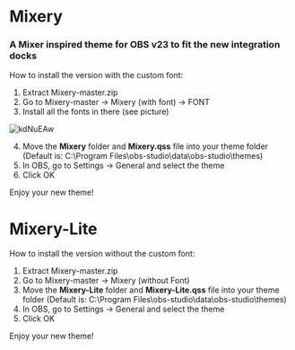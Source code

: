 # Mixery
### A Mixer inspired theme for OBS v23 to fit the new integration docks

How to install the version with the custom font:

1. Extract Mixery-master.zip
2. Go to Mixery-master -> Mixery (with font) -> FONT
3. Install all the fonts in there (see picture)

![kdNuEAw](https://user-images.githubusercontent.com/45405525/57963963-1c7db380-792d-11e9-8336-358ba335ce6a.png)

4. Move the **Mixery** folder and **Mixery.qss** file into your theme folder (Default is: C:\Program Files\obs-studio\data\obs-studio\themes\)
5. In OBS, go to Settings -> General and select the theme
6. Click OK

Enjoy your new theme!

# Mixery-Lite
How to install the version without the custom font:

1. Extract Mixery-master.zip
2. Go to Mixery-master -> Mixery (without Font)
3. Move the **Mixery-Lite** folder and **Mixery-Lite.qss** file into your theme folder (Default is: C:\Program Files\obs-studio\data\obs-studio\themes\)
4. In OBS, go to Settings -> General and select the theme
5. Click OK

Enjoy your new theme!
